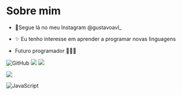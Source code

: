 # Sobre mim
- 👻Segue lá no meu Instagram @gustavoavl_

- ✨ Eu tenho interesse em aprender a programar novas linguagens

- Futuro programador 🤪💪🔥

![GitHub](https://img.shields.io/badge/github-%23121011.svg?style=for-the-badge&logo=github&logoColor=white) 
[![](https://img.shields.io/badge/JavaScript-323330?style=for-the-badge&logo=javascript&logoColor=F7DF1E)](https://editor.p5js.org/)
[![](https://img.shields.io/badge/Instagram-E4405F?style=for-the-badge&logo=instagram&logoColor=white)](https://www.instagram.com/gustavoavl_)

[![](https://img.shields.io/badge/JavaScript-323330?style=for-the-badge&logo=javascript&logoColor=F7DF1E)](https://editor.p5js.org/)


![JavaScript](https://img.shields.io/badge/javascript-%23323330.svg?style=for-the-badge&logo=javascript&logoColor=%23F7DF1E)
